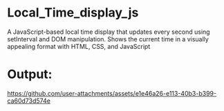 # Local_Time_display_js
A JavaScript-based local time display that updates every second using setInterval and DOM manipulation. Shows the current time in a visually appealing format with HTML, CSS, and JavaScript

# Output:
https://github.com/user-attachments/assets/e1e46a26-e113-40b3-b399-ca60d73d574e


